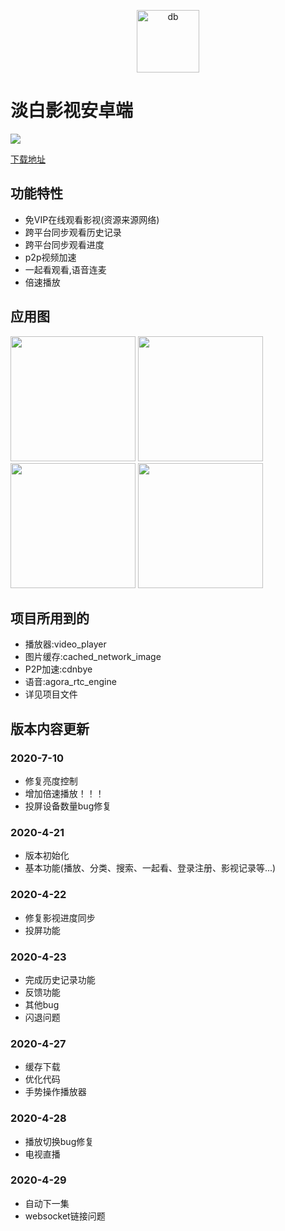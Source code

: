 <p align="center">
<img src="http://img.p00q.cn:222/2019/10/25/b8fc388600d73.ico" alt="db" width="100">
</p>

# 淡白影视安卓端

![](https://img.shields.io/badge/%E7%89%88%E6%9C%AC-1.1.0-blue)

[下载地址](https://danbai-cloud.oss-cn-chengdu.aliyuncs.com/uploads%2F2020%2F07%2F10%2Fdbys-1.1.0.apk?Expires=1594396152)

## 功能特性

+ 免VIP在线观看影视(资源来源网络)
+ 跨平台同步观看历史记录
+ 跨平台同步观看进度
+ p2p视频加速
+ 一起看观看,语音连麦
+ 倍速播放


## 应用图

<p>
<img src="http://danbai.oss-cn-chengdu.aliyuncs.com/img/2020/04/21/ad07b5a4e0f1d.jpg" width="200">
<img src="http://danbai.oss-cn-chengdu.aliyuncs.com/img/2020/04/21/f0655b33db660.jpg" width="200">
<img src="http://danbai.oss-cn-chengdu.aliyuncs.com/img/2020/04/21/b990dc0ce9410.jpg" width="200">
<img src="http://danbai.oss-cn-chengdu.aliyuncs.com/img/2020/04/21/6dec09423ddd7.jpg" width="200">
</p>

## 项目所用到的

+ 播放器:video_player
+ 图片缓存:cached_network_image
+ P2P加速:cdnbye
+ 语音:agora_rtc_engine
+ 详见项目文件

## 版本内容更新

### 2020-7-10

+ 修复亮度控制
+ 增加倍速播放！！！
+ 投屏设备数量bug修复

### 2020-4-21

+ 版本初始化
+ 基本功能(播放、分类、搜索、一起看、登录注册、影视记录等...)

### 2020-4-22

+ 修复影视进度同步
+ 投屏功能

### 2020-4-23

+ 完成历史记录功能
+ 反馈功能
+ 其他bug
+ 闪退问题

### 2020-4-27

+ 缓存下载
+ 优化代码
+ 手势操作播放器

### 2020-4-28

+ 播放切换bug修复
+ 电视直播

### 2020-4-29

+ 自动下一集
+ websocket链接问题
